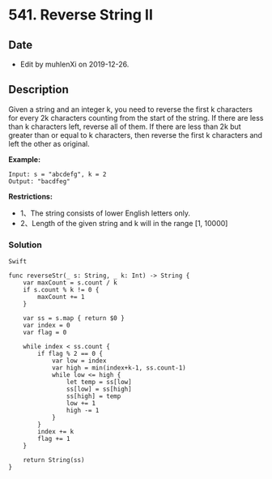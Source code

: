 # 541. Reverse String II

## Date

- Edit by muhlenXi on 2019-12-26.

## Description

Given a string and an integer k, you need to reverse the first k characters for every 2k characters counting from the start of the string. If there are less than k characters left, reverse all of them. If there are less than 2k but greater than or equal to k characters, then reverse the first k characters and left the other as original.


**Example:**

```
Input: s = "abcdefg", k = 2
Output: "bacdfeg"
```

**Restrictions:**

- 1、The string consists of lower English letters only.
- 2、Length of the given string and k will in the range [1, 10000]

### Solution

`Swift`

```
func reverseStr(_ s: String, _ k: Int) -> String {
    var maxCount = s.count / k
    if s.count % k != 0 {
        maxCount += 1
    }
    
    var ss = s.map { return $0 }
    var index = 0
    var flag = 0
    
    while index < ss.count {
        if flag % 2 == 0 {
            var low = index
            var high = min(index+k-1, ss.count-1)
            while low <= high {
                let temp = ss[low]
                ss[low] = ss[high]
                ss[high] = temp
                low += 1
                high -= 1
            }
        }
        index += k
        flag += 1
    }
    
    return String(ss)
}
```